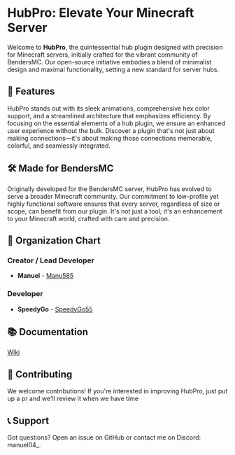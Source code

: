 # HubPro: Elevate Your Minecraft Server

Welcome to **HubPro**, the quintessential hub plugin designed with precision for Minecraft servers, initially crafted for the vibrant community of BendersMC. Our open-source initiative embodies a blend of minimalist design and maximal functionality, setting a new standard for server hubs.

## 🌟 Features

HubPro stands out with its sleek animations, comprehensive hex color support, and a streamlined architecture that emphasizes efficiency. By focusing on the essential elements of a hub plugin, we ensure an enhanced user experience without the bulk. Discover a plugin that's not just about making connections—it's about making those connections memorable, colorful, and seamlessly integrated.

## 🛠️ Made for BendersMC

Originally developed for the BendersMC server, HubPro has evolved to serve a broader Minecraft community. Our commitment to low-profile yet highly functional software ensures that every server, regardless of size or scope, can benefit from our plugin. It's not just a tool; it's an enhancement to your Minecraft world, crafted with care and precision.

## 💼 Organization Chart

### Creator / Lead Developer

- **Manuel** - [Manu585](https://github.com/Manu585)

### Developer

- **SpeedyGo** - [SpeedyGo55](https://github.com/SpeedyGo55)

## 📚 Documentation

[Wiki](https://github.com/Manu585/HubPro/wiki)

## 🤝 Contributing

We welcome contributions! If you're interested in improving HubPro, just put up a pr and we'll review it when we have time

## 📞 Support

Got questions? Open an issue on GitHub or contact me on Discord: manuel04_.
